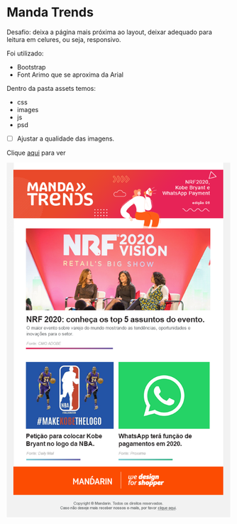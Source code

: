 # Manda Trends

Desafio: deixa a página mais próxima ao layout, deixar adequado para leitura em celures, ou seja, responsivo.

Foi utilizado:
- Bootstrap
- Font Arimo que se aproxima da Arial

Dentro da pasta assets temos:
- css
- images
- js
- psd 

- [ ] Ajustar a qualidade das imagens.

Clique [aqui](https://srubens.github.io/manda-trends/) para ver

![imagem do layout](BLOG-MADA-TRENDS.png)
